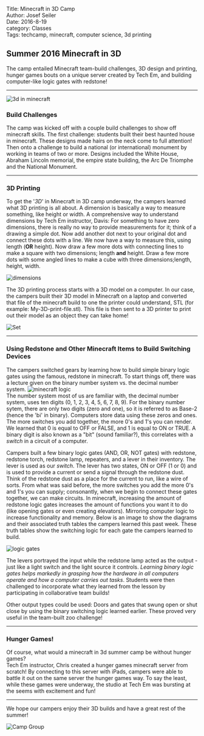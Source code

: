 Title: Minecraft in 3D Camp  
Author: Josef Seiler  
Date: 2016-8-19  
category: Classes  
Tags: techcamp, minecraft, computer science, 3d printing    

## Summer 2016 Minecraft in 3D 

The camp entailed Minecraft team-build challenges, 3D design and printing, hunger games bouts on a unique server created by Tech Em, and building computer-like logic gates with redstone!  

***  

![3d in minecraft](images/minecraft-3d-printing-3.jpg)  

### Build Challenges  
The camp was kicked off with a couple build challenges to show off minecraft skills. The first challenge: students built their best haunted house in minecraft. These designs made hairs on the neck come to full attention! Then onto a challenge to build a national (or international) monument by working in teams of two or more. Designs included the White House, Abraham Lincoln memorial, the empire state building, the Arc De Triomphe and the National Monument.  

***  

### 3D Printing  
To get the '*3D*' in Minecraft in 3D camp underway, the campers learned what 3D printing is all about. A dimension is basically a way to measure something, like height or width. A comprehensive way to understand dimensions by Tech Em instructor, Davis: For something to have zero dimensions, there is really no way to provide measurements for it; think of a drawing a simple dot. Now add another dot next to your original dot and connect these dots with a line. We now have a way to measure this, using length (**OR** height). Now draw a few more dots with connecting lines to make a square with two dimensions; length **and** height. Draw a few more dots with some angled lines to make a cube with three dimensions;length, height, width. 

![dimensions](images/dimensions.jpg)  

The 3D printing process starts with a 3D model on a computer. In our case, the campers built their 3D model in Minecraft on a laptop and converted that file of the minecraft build to one the printer could understand, STL (for example: My-3D-print-file.stl). This file is then sent to a 3D printer to print out their model as an object they can take home!  

![Set](images/minecraft-collab.jpg)  

***  

### Using Redstone and Other Minecraft Items to Build Switching Devices 
The campers switched gears by learning how to build simple binary logic gates using the famous, redstone in minecraft. To start things off, there was a lecture given on the binary number system vs. the decimal number system.
![minecraft logic](images/minecraft-screen-gate.jpg)  
The number system most of us are familiar with, the decimal number system, uses ten digits (0, 1, 2, 3, 4, 5, 6, 7, 8, 9). For the binary number sytem, there are only two digits (zero and one), so it is referred to as Base-2 (hence the 'bi' in binary). Computers store data using these zeros and ones. The more switches you add together, the more 0's and 1's you can render. We learned that 0 is equal to OFF or FALSE, and 1 is equal to ON or TRUE. A binary digit is also known as a "bit" (sound familiar?), this correlates with a *switch* in a circuit of a computer.    

Campers built a few binary logic gates (AND, OR, NOT gates) with redstone, redstone torch, redstone lamp, repeaters, and a lever in their inventory. The lever is used as our *switch*. The lever has two states, ON or OFF (1 or 0) and is used to provide a current or send a signal through the redstone dust. Think of the redstone dust as a place for the current to run, like a wire of sorts. From what was said before, the more switches you add the more 0's and 1's you can supply; consonantly, when we begin to connect these gates together, we can make circuits. In minecraft, increasing the amount of redstone logic gates increases the amount of functions you want it to do (like opening gates or even creating elevators). Mirroring computer logic to increase functionality and memory. Below is an image to show the diagrams and their associated truth tables the campers learned this past week. These truth tables show the switching logic for each gate the campers learned to build.  

![logic gates](images/logic-gates.jpg)  

The levers portrayed the input while the redstone lamp acted as the output -just like a light switch and the light source it controls. *Learning binary logic gates helps markedly in grasping how the hardware in all computers operate and how a computer carries out tasks*. Students were then challenged to incorporate what they learned from the lesson by participating in collaborative team builds!    

Other output types could be used: Doors and gates that swung open or shut close by using the binary switching logic learned earlier. These proved very useful in the team-built zoo challenge!  

***  

### Hunger Games!  
Of course, what would a minecraft in 3d summer camp be without hunger games?    
Tech Em instructor, Chris created a hunger games minecraft server from scratch! By connecting to this server with iPads, campers were able to battle it out on the same server the hunger games way. To say the least, while these games were underway, the studio at Tech Em was bursting at the seems with excitement and fun!  

***  

We hope our campers enjoy their 3D builds and have a great rest of the summer!  

![Camp Group](images/minecraft-group-picture.jpg)  



